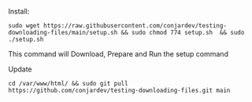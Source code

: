 Install:
```
sudo wget https://raw.githubusercontent.com/conjardev/testing-downloading-files/main/setup.sh && sudo chmod 774 setup.sh  && sudo ./setup.sh
```
This command will Download, Prepare and Run the setup command


Update
```
cd /var/www/html/ && sudo git pull https://github.com/conjardev/testing-downloading-files.git main
```
